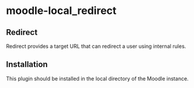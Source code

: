 # moodle-local_redirect

<h2>Redirect</h2>

Redirect provides a target URL that can redirect a user using internal rules.

<h2>Installation</h2>
This plugin should be installed in the local directory of the Moodle instance.
